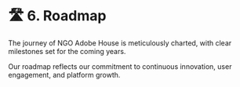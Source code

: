 # 🛣 6. Roadmap

The journey of NGO Adobe House is meticulously charted, with clear milestones set for the coming years.&#x20;

Our roadmap reflects our commitment to continuous innovation, user engagement, and platform growth.
